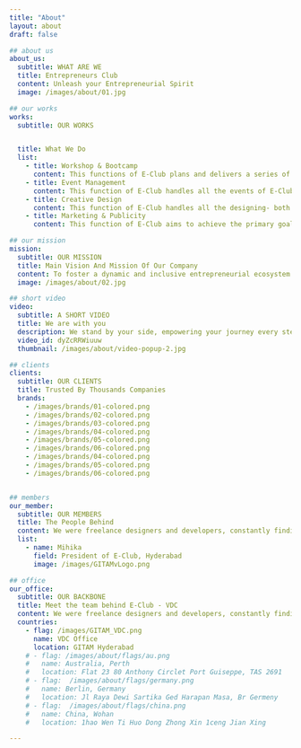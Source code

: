 ```yaml
---
title: "About"
layout: about
draft: false

## about us
about_us:
  subtitle: WHAT ARE WE
  title: Entrepreneurs Club
  content: Unleash your Entrepreneurial Spirit
  image: /images/about/01.jpg

## our works
works:
  subtitle: OUR WORKS


  title: What We Do
  list:
    - title: Workshop & Bootcamp
      content: This functions of E-Club plans and delivers a series of workshops and boot camps with the motive to foster skill-based education and awareness on entrepreneurship amongst the campus community.
    - title: Event Management
      content: This function of E-Club handles all the events of E-Club and VDC, as the success of any event depends largely on its planning and executing by timely obtaining all the necessary resources.
    - title: Creative Design
      content: This function of E-Club handles all the designing- both graphic and video stack. Also, they do the photo & video shooting, editing and releasing all the media of those programs or events on the campus by both E-Club & VDC.
    - title: Marketing & Publicity
      content: This function of E-Club aims to achieve the primary goal of any initiative taken by E-Club and VDC by spreading the awareness of those initiatives, tasks and programs.

## our mission
mission:
  subtitle: OUR MISSION
  title: Main Vision And Mission Of Our Company
  content: To foster a dynamic and inclusive entrepreneurial ecosystem on campus by co-creating activities that encourage active student participation across various university clubs. Through collaborative efforts, we aim to nurture innovation, empower students, and contribute to a vibrant, thriving entrepreneurial environment.
  image: /images/about/02.jpg

## short video
video:
  subtitle: A SHORT VIDEO
  title: We are with you
  description: We stand by your side, empowering your journey every step of the way.
  video_id: dyZcRRWiuuw
  thumbnail: /images/about/video-popup-2.jpg

## clients
clients:
  subtitle: OUR CLIENTS
  title: Trusted By Thousands Companies
  brands:
    - /images/brands/01-colored.png
    - /images/brands/02-colored.png
    - /images/brands/03-colored.png
    - /images/brands/04-colored.png
    - /images/brands/05-colored.png
    - /images/brands/06-colored.png
    - /images/brands/04-colored.png
    - /images/brands/05-colored.png
    - /images/brands/06-colored.png


## members
our_member:
  subtitle: OUR MEMBERS
  title: The People Behind
  content: We were freelance designers and developers, constantly finding </br> ourselves deep in vague feedback. This made every client and team
  list:
    - name: Mihika
      field: President of E-Club, Hyderabad
      image: /images/GITAMvLogo.png  

## office
our_office:
  subtitle: OUR BACKBONE
  title: Meet the team behind E-Club - VDC
  content: We were freelance designers and developers, constantly finding </br> ourselves deep in vague feedback. This made every client and team
  countries:
    - flag: /images/GITAM_VDC.png
      name: VDC Office
      location: GITAM Hyderabad
    # - flag: /images/about/flags/au.png
    #   name: Australia, Perth
    #   location: Flat 23 80 Anthony Circlet Port Guiseppe, TAS 2691
    # - flag:  /images/about/flags/germany.png
    #   name: Berlin, Germany
    #   location: Jl Raya Dewi Sartika Ged Harapan Masa, Br Germeny
    # - flag:  /images/about/flags/china.png
    #   name: China, Wohan
    #   location: 1hao Wen Ti Huo Dong Zhong Xin 1ceng Jian Xing

---
```


